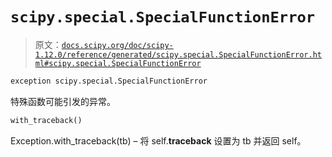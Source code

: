 # `scipy.special.SpecialFunctionError`

> 原文：[`docs.scipy.org/doc/scipy-1.12.0/reference/generated/scipy.special.SpecialFunctionError.html#scipy.special.SpecialFunctionError`](https://docs.scipy.org/doc/scipy-1.12.0/reference/generated/scipy.special.SpecialFunctionError.html#scipy.special.SpecialFunctionError)

```py
exception scipy.special.SpecialFunctionError
```

特殊函数可能引发的异常。

```py
with_traceback()
```

Exception.with_traceback(tb) – 将 self.__traceback__ 设置为 tb 并返回 self。
